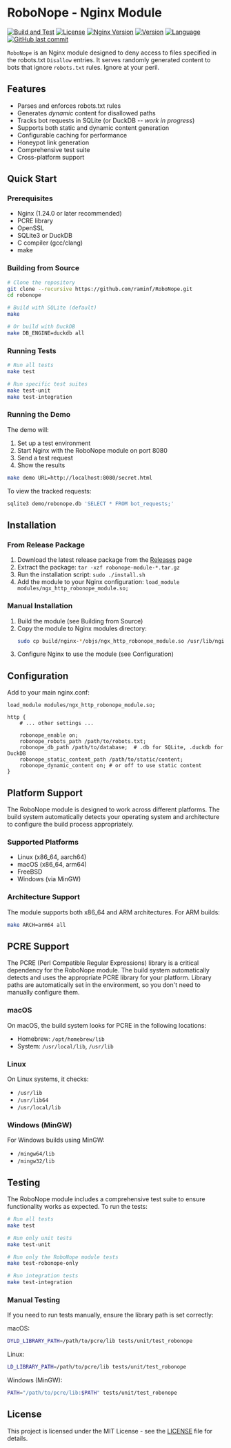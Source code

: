# RoboNope - Nginx Module

[![Build and Test](https://github.com/raminf/RoboNope/actions/workflows/build.yml/badge.svg)](https://github.com/raminf/RoboNope/actions/workflows/build.yml)
[![License](https://img.shields.io/badge/license-MIT-blue.svg)](LICENSE)
[![Nginx Version](https://img.shields.io/badge/nginx-1.24.0-brightgreen.svg)](https://nginx.org/)
[![Version](https://img.shields.io/badge/version-1.0.0-blue.svg)](https://github.com/raminf/RoboNope/releases)
[![Language](https://img.shields.io/badge/language-C-orange.svg)](https://en.wikipedia.org/wiki/C_(programming_language))
[![GitHub last commit](https://img.shields.io/github/last-commit/raminf/RoboNope)](https://github.com/raminf/RoboNope/commits/main)

`RoboNope` is an Nginx module designed to deny access to files specified in the robots.txt `Disallow` entries. It serves randomly generated content to bots that ignore `robots.txt` rules. Ignore at your peril.

## Features

- Parses and enforces robots.txt rules
- Generates _dynamic_ content for disallowed paths
- Tracks bot requests in SQLite (or DuckDB -- _work in progress_)
- Supports both static and dynamic content generation
- Configurable caching for performance
- Honeypot link generation
- Comprehensive test suite
- Cross-platform support

## Quick Start

### Prerequisites

- Nginx (1.24.0 or later recommended)
- PCRE library
- OpenSSL
- SQLite3 or DuckDB
- C compiler (gcc/clang)
- make

### Building from Source

```bash
# Clone the repository
git clone --recursive https://github.com/raminf/RoboNope.git
cd robonope

# Build with SQLite (default)
make

# Or build with DuckDB
make DB_ENGINE=duckdb all
```

### Running Tests

```bash
# Run all tests
make test

# Run specific test suites
make test-unit
make test-integration
```

### Running the Demo

The demo will:
1. Set up a test environment
2. Start Nginx with the RoboNope module on port 8080
3. Send a test request
4. Show the results

```bash
make demo URL=http://localhost:8080/secret.html
```

To view the tracked requests:
```bash
sqlite3 demo/robonope.db 'SELECT * FROM bot_requests;'
```

## Installation

### From Release Package

1. Download the latest release package from the [Releases](https://github.com/raminf/robonope/releases) page
2. Extract the package: `tar -xzf robonope-module-*.tar.gz`
3. Run the installation script: `sudo ./install.sh`
4. Add the module to your Nginx configuration: `load_module modules/ngx_http_robonope_module.so;`

### Manual Installation

1. Build the module (see Building from Source)
2. Copy the module to Nginx modules directory:
   ```bash
   sudo cp build/nginx-*/objs/ngx_http_robonope_module.so /usr/lib/nginx/modules/
   ```
3. Configure Nginx to use the module (see Configuration)

## Configuration

Add to your main nginx.conf:

```nginx
load_module modules/ngx_http_robonope_module.so;

http {
    # ... other settings ...

    robonope_enable on;
    robonope_robots_path /path/to/robots.txt;
    robonope_db_path /path/to/database;  # .db for SQLite, .duckdb for DuckDB
    robonope_static_content_path /path/to/static/content;
    robonope_dynamic_content on; # or off to use static content
}
```

## Platform Support

The RoboNope module is designed to work across different platforms. The build system automatically detects your operating system and architecture to configure the build process appropriately.

### Supported Platforms

- Linux (x86_64, aarch64)
- macOS (x86_64, arm64)
- FreeBSD
- Windows (via MinGW)

### Architecture Support

The module supports both x86_64 and ARM architectures. For ARM builds:

```bash
make ARCH=arm64 all
```

## PCRE Support

The PCRE (Perl Compatible Regular Expressions) library is a critical dependency for the RoboNope module. The build system automatically detects and uses the appropriate PCRE library for your platform. Library paths are automatically set in the environment, so you don't need to manually configure them.

### macOS

On macOS, the build system looks for PCRE in the following locations:
- Homebrew: `/opt/homebrew/lib`
- System: `/usr/local/lib`, `/usr/lib`

### Linux

On Linux systems, it checks:
- `/usr/lib`
- `/usr/lib64`
- `/usr/local/lib`

### Windows (MinGW)

For Windows builds using MinGW:
- `/mingw64/lib`
- `/mingw32/lib`

## Testing

The RoboNope module includes a comprehensive test suite to ensure functionality works as expected. To run the tests:

```bash
# Run all tests
make test

# Run only unit tests
make test-unit

# Run only the RoboNope module tests
make test-robonope-only

# Run integration tests
make test-integration
```

### Manual Testing

If you need to run tests manually, ensure the library path is set correctly:

macOS:
```bash
DYLD_LIBRARY_PATH=/path/to/pcre/lib tests/unit/test_robonope
```

Linux:
```bash
LD_LIBRARY_PATH=/path/to/pcre/lib tests/unit/test_robonope
```

Windows (MinGW):
```bash
PATH="/path/to/pcre/lib:$PATH" tests/unit/test_robonope
```

## License

This project is licensed under the MIT License - see the [LICENSE](LICENSE) file for details. 